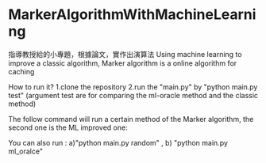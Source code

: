 # MarkerAlgorithmWithMachineLearning
指導教授給的小專題，根據論文，實作出演算法
Using machine learning to improve a classic algorithm, Marker algorithm is a online algorithm for caching

How to run it?
1.clone the repository 
2.run the "main.py" by "python main.py test" (argument test are for comparing the ml-oracle method and the classic method)


The follow command will run a certain method of the Marker algorithm, the second one is the ML improved one:

You can also run : a)"python main.py random" ,  b) "python main.py ml_oralce"
